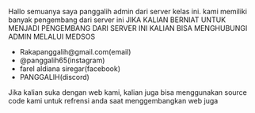 Hallo semuanya saya panggalih admin dari server kelas ini. kami memiliki banyak pengembang dari server ini
JIKA KALIAN BERNIAT UNTUK MENJADI PENGEMBANG DARI SERVER INI KALIAN BISA MENGHUBUNGI ADMIN MELALUI MEDSOS
<ul>
  <li>
    Rakapanggalih@gmail.com(email)
  </li>
  <li>
    @panggalih65(instagram)
  </li>
  <li>
    farel aldiana siregar(facebook)
  </li>
  <li>
    PANGGALIH(discord)
  </li>
</ul>
Jika kalian suka dengan web kami, kalian juga bisa menggunakan source code kami untuk refrensi anda saat menggembangkan web juga

